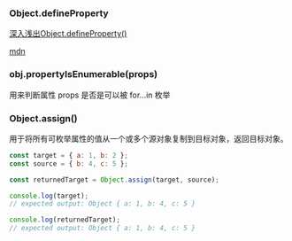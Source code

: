 ### Object.defineProperty
[深入浅出Object.defineProperty()](https://www.jianshu.com/p/8fe1382ba135)

[mdn](https://developer.mozilla.org/zh-CN/docs/Web/JavaScript/Reference/Global_Objects/Object/defineProperty)
### obj.propertyIsEnumerable(props)
用来判断属性 props 是否是可以被 for...in 枚举
### Object.assign()
用于将所有可枚举属性的值从一个或多个源对象复制到目标对象，返回目标对象。
```javascript
const target = { a: 1, b: 2 };
const source = { b: 4, c: 5 };

const returnedTarget = Object.assign(target, source);

console.log(target);
// expected output: Object { a: 1, b: 4, c: 5 }

console.log(returnedTarget);
// expected output: Object { a: 1, b: 4, c: 5 }
``` 
